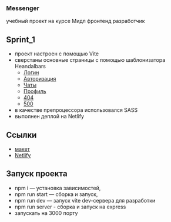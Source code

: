 
### Messenger

учебный проект на курсе Мидл фронтенд разработчик

## Sprint_1

- проект настроен с помощью Vite
- сверстаны основные страницы с помощью шаблонизатора Heandalbars
  - [Логин](https://sage-bunny-58317b.netlify.app/src/pages/login/login)
  - [Авторизация](https://sage-bunny-58317b.netlify.app/src/pages/register/register)
  - [Чаты](https://sage-bunny-58317b.netlify.app/src/pages/chats/chats)
  - [Профиль](https://sage-bunny-58317b.netlify.app/src/pages/userprofile/userprofile)
   - [404](https://sage-bunny-58317b.netlify.app/src/pages/page404/page404)
  -  [500](https://sage-bunny-58317b.netlify.app/src/pages/page505/page505)
- в качестве препроцессора использовался SASS
- выполнен деплой на Netlify

## Ссылки

- [макет](https://www.figma.com/file/jF5fFFzgGOxQeB4CmKWTiE/Chat_external_link?node-id=0%3A1) 
- [Netlify](https://sage-bunny-58317b.netlify.app)


## Запуск проекта

- npm i — установка зависимостей,
- npm run start — сборка и запуск,
- npm run dev — запуск vite dev-сервера для разработки
- npm run server - сборка и запуск на express
- запускать на 3000 порту
